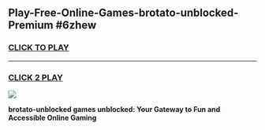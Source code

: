 
## Play-Free-Online-Games-brotato-unblocked-Premium #6zhew
<h3>
<a href="https://premium.freeplayer.one?title=brotato-unblocked&ref=8M">CLICK TO PLAY</a></h3>
<hr>

<h3>
<a href="https://premium.freeplayer.one?title=brotato-unblocked&ref=8M">CLICK 2 PLAY</a>
  
</h3>

<a href="https://premium.freeplayer.one?title=brotato-unblocked&ref=8M"><img src="https://clearcache.store/games.png"></a>


**brotato-unblocked games unblocked: Your Gateway to Fun and Accessible Online Gaming**
